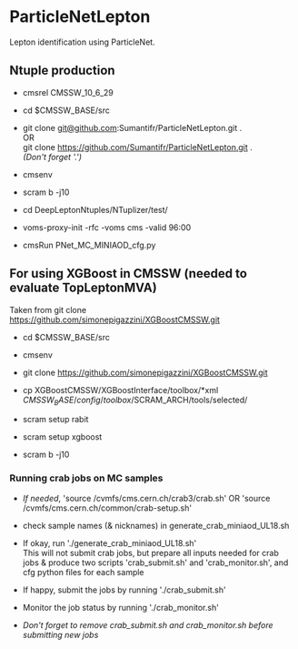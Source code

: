 # ParticleNetLepton
Lepton identification using ParticleNet. 

## Ntuple production 

- cmsrel CMSSW_10_6_29

- cd $CMSSW_BASE/src

- git clone git@github.com:Sumantifr/ParticleNetLepton.git . <br/> 
  OR <br/>
  git clone https://github.com/Sumantifr/ParticleNetLepton.git . <br/>
  *(Don't forget '.')*

- cmsenv

- scram b -j10

- cd DeepLeptonNtuples/NTuplizer/test/

- voms-proxy-init -rfc -voms cms -valid 96:00

- cmsRun PNet_MC_MINIAOD_cfg.py 


## For using XGBoost in CMSSW (needed to evaluate TopLeptonMVA) ##

 Taken from git clone https://github.com/simonepigazzini/XGBoostCMSSW.git

- cd $CMSSW_BASE/src

- cmsenv

- git clone https://github.com/simonepigazzini/XGBoostCMSSW.git

- cp XGBoostCMSSW/XGBoostInterface/toolbox/\*xml $CMSSW_BASE/config/toolbox/$SCRAM_ARCH/tools/selected/

- scram setup rabit

- scram setup xgboost

- scram b -j10

### Running crab jobs on MC samples 

- *If needed*, 'source /cvmfs/cms.cern.ch/crab3/crab.sh' OR 'source /cvmfs/cms.cern.ch/common/crab-setup.sh'

- check sample names (& nicknames) in generate_crab_miniaod_UL18.sh

- If okay, run './generate_crab_miniaod_UL18.sh' <br/>
  This will not submit crab jobs, but prepare all inputs needed for crab jobs & produce two scripts 'crab_submit.sh' and 'crab_monitor.sh', and cfg python files for each sample

- If happy, submit the jobs by running './crab_submit.sh'

- Monitor the job status by running './crab_monitor.sh'

- *Don't forget to remove crab_submit.sh and crab_monitor.sh before submitting new jobs*
